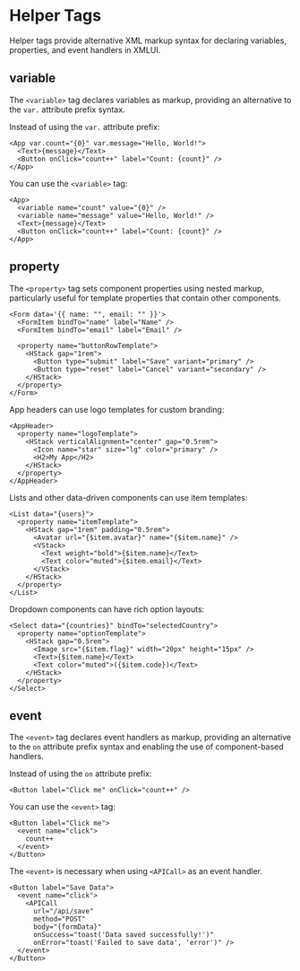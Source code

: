 # Helper Tags

Helper tags provide alternative XML markup syntax for declaring variables, properties, and event handlers in XMLUI.

## variable

The `<variable>` tag declares variables as markup, providing an alternative to the `var.` attribute prefix syntax.

Instead of using the `var.` attribute prefix:

```xmlui
<App var.count="{0}" var.message="Hello, World!">
  <Text>{message}</Text>
  <Button onClick="count++" label="Count: {count}" />
</App>
```

You can use the `<variable>` tag:

```xmlui
<App>
  <variable name="count" value="{0}" />
  <variable name="message" value="Hello, World!" />
  <Text>{message}</Text>
  <Button onClick="count++" label="Count: {count}" />
</App>
```

## property

The `<property>` tag sets component properties using nested markup, particularly useful for template properties that contain other components.

```xmlui
<Form data='{{ name: "", email: "" }}'>
  <FormItem bindTo="name" label="Name" />
  <FormItem bindTo="email" label="Email" />

  <property name="buttonRowTemplate">
    <HStack gap="1rem">
      <Button type="submit" label="Save" variant="primary" />
      <Button type="reset" label="Cancel" variant="secondary" />
    </HStack>
  </property>
</Form>
```

App headers can use logo templates for custom branding:

```xmlui
<AppHeader>
  <property name="logoTemplate">
    <HStack verticalAlignment="center" gap="0.5rem">
      <Icon name="star" size="lg" color="primary" />
      <H2>My App</H2>
    </HStack>
  </property>
</AppHeader>
```

Lists and other data-driven components can use item templates:

```xmlui
<List data="{users}">
  <property name="itemTemplate">
    <HStack gap="1rem" padding="0.5rem">
      <Avatar url="{$item.avatar}" name="{$item.name}" />
      <VStack>
        <Text weight="bold">{$item.name}</Text>
        <Text color="muted">{$item.email}</Text>
      </VStack>
    </HStack>
  </property>
</List>
```

Dropdown components can have rich option layouts:

```xmlui
<Select data="{countries}" bindTo="selectedCountry">
  <property name="optionTemplate">
    <HStack gap="0.5rem">
      <Image src="{$item.flag}" width="20px" height="15px" />
      <Text>{$item.name}</Text>
      <Text color="muted">({$item.code})</Text>
    </HStack>
  </property>
</Select>
```

## event

The `<event>` tag declares event handlers as markup, providing an alternative to the `on` attribute prefix syntax and enabling the use of component-based handlers.

Instead of using the `on` attribute prefix:

```xmlui
<Button label="Click me" onClick="count++" />
```

You can use the `<event>` tag:

```xmlui
<Button label="Click me">
  <event name="click">
    count++
  </event>
</Button>
```

The `<event>` is necessary when using `<APICall>` as an event handler.

```xmlui
<Button label="Save Data">
  <event name="click">
    <APICall
      url="/api/save"
      method="POST"
      body="{formData}"
      onSuccess="toast('Data saved successfully!')"
      onError="toast('Failed to save data', 'error')" />
  </event>
</Button>
```


